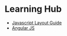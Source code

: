 # Learning Hub

 - [Javascript Layout Guide][js_layout_guide]
 - [Angular JS][angular_js]

[js_layout_guide]: /js/layout-guide.md
[angular_js]: /js/angular-js.md
